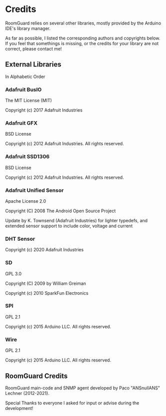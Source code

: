 # Credits
RoomGuard relies on several other libraries, mostly provided by the Arduino IDE's library manager.

As far as possible, I listed the corresponding authors and copyrights below. If you feel that somethings is missing, or the credits for your library are not correct, please contact me!

## External Libraries
In Alphabetic Order

### Adafruit BusIO
The MIT License (MIT)

Copyright (c) 2017 Adafruit Industries

### Adafruit GFX
BSD License

Copyright (c) 2012 Adafruit Industries.  All rights reserved.

### Adafruit SSD1306
BSD License

Copyright (c) 2012 Adafruit Industries.  All rights reserved.

### Adafruit Unified Sensor
Apache License 2.0

Copyright (C) 2008 The Android Open Source Project

Update by K. Townsend (Adafruit Industries) for lighter typedefs, and extended sensor support to include color, voltage and current

### DHT Sensor
Copyright (c) 2020 Adafruit Industries

### SD
GPL 3.0

Copyright (C) 2009 by William Greiman

Copyright (c) 2010 SparkFun Electronics

### SPI
GPL 2.1

Copyright (c) 2015 Arduino LLC. All rights reserved.

### Wire
GPL 2.1

Copyright (c) 2015 Arduino LLC. All rights reserved.

## RoomGuard Credits
RoomGuard main-code and SNMP agent developed by Paco "ANSnullANS" Lechner (2012-2021).

Special Thanks to everyone I asked for input or advise during the development!